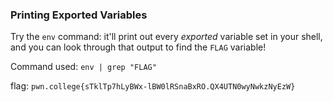 ### Printing Exported Variables

Try the `env` command: it'll print out every _exported_ variable set in your shell, and you can look through that output to find the `FLAG` variable!

Command used: `env | grep "FLAG"`

flag: `pwn.college{sTklTp7hLyBWx-lBW0lRSnaBxRO.QX4UTN0wyNwkzNyEzW}`
